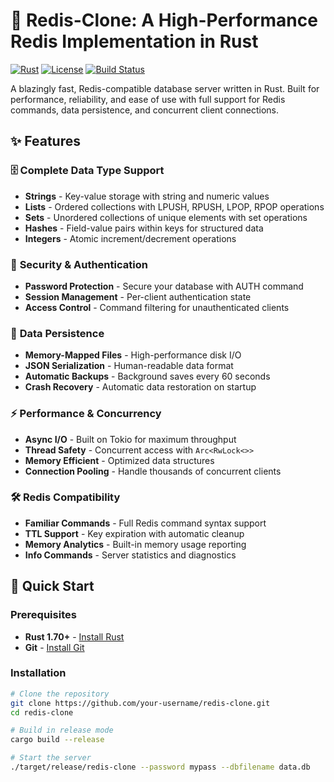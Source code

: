 # 🚀 Redis-Clone: A High-Performance Redis Implementation in Rust

[![Rust](https://img.shields.io/badge/rust-1.70+-orange.svg)](https://www.rust-lang.org)
[![License](https://img.shields.io/badge/license-MIT-blue.svg)](LICENSE)
[![Build Status](https://img.shields.io/badge/build-passing-brightgreen.svg)]()

A blazingly fast, Redis-compatible database server written in Rust. Built for performance, reliability, and ease of use with full support for Redis commands, data persistence, and concurrent client connections.

## ✨ Features

### 🗄️ **Complete Data Type Support**
- **Strings** - Key-value storage with string and numeric values
- **Lists** - Ordered collections with LPUSH, RPUSH, LPOP, RPOP operations
- **Sets** - Unordered collections of unique elements with set operations
- **Hashes** - Field-value pairs within keys for structured data
- **Integers** - Atomic increment/decrement operations

### 🔐 **Security & Authentication**
- **Password Protection** - Secure your database with AUTH command
- **Session Management** - Per-client authentication state
- **Access Control** - Command filtering for unauthenticated clients

### 💾 **Data Persistence**
- **Memory-Mapped Files** - High-performance disk I/O
- **JSON Serialization** - Human-readable data format
- **Automatic Backups** - Background saves every 60 seconds
- **Crash Recovery** - Automatic data restoration on startup

### ⚡ **Performance & Concurrency**
- **Async I/O** - Built on Tokio for maximum throughput
- **Thread Safety** - Concurrent access with `Arc<RwLock<>>`
- **Memory Efficient** - Optimized data structures
- **Connection Pooling** - Handle thousands of concurrent clients

### 🛠️ **Redis Compatibility**
- **Familiar Commands** - Full Redis command syntax support
- **TTL Support** - Key expiration with automatic cleanup
- **Memory Analytics** - Built-in memory usage reporting
- **Info Commands** - Server statistics and diagnostics

## 🚀 Quick Start

### Prerequisites
- **Rust 1.70+** - [Install Rust](https://rustup.rs/)
- **Git** - [Install Git](https://git-scm.com/downloads)

### Installation

```bash
# Clone the repository
git clone https://github.com/your-username/redis-clone.git
cd redis-clone

# Build in release mode
cargo build --release

# Start the server
./target/release/redis-clone --password mypass --dbfilename data.db
